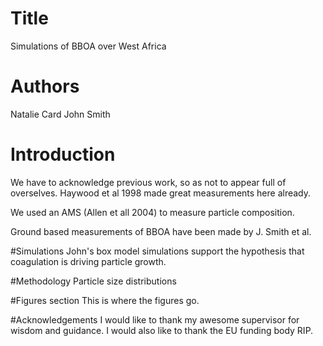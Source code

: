 # Title
Simulations of BBOA over West Africa

# Authors
Natalie Card
John Smith

# Introduction
We have to acknowledge previous work, so as not to appear full of overselves.
Haywood et al 1998 made great measurements here already.

We used an AMS (Allen et all 2004) to measure particle composition.

Ground based measurements of BBOA have been made by J. Smith et al. 

#Simulations
John's box model simulations support the hypothesis that coagulation is driving particle growth.

#Methodology
Particle size distributions 

#Figures section
This is where the figures go.

#Acknowledgements 
I would like to thank my awesome supervisor for wisdom and guidance. 
I would also like to thank the EU funding body RIP.